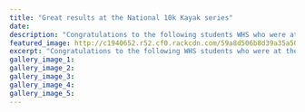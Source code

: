 ```yaml
---
title: "Great results at the National 10k Kayak series"
date: 
description: "Congratulations to the following students WHS who were at the National 10k Kayak series last weekend.."
featured_image: http://c1940652.r52.cf0.rackcdn.com/59a8d506b8d39a35a5000516/Kayak-image.jpg
excerpt: "Congratulations to the following WHS students who were at the National 10k Kayak series last weekend and won their age group races."
gallery_image_1: 
gallery_image_2: 
gallery_image_3: 
gallery_image_4: 
gallery_image_5: 
---
```

